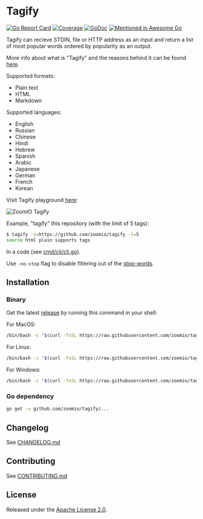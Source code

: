 # Tagify

[![Go Report Card](https://goreportcard.com/badge/github.com/zoomio/tagify)](https://goreportcard.com/report/github.com/zoomio/tagify)
[![Coverage](https://codecov.io/gh/zoomio/tagify/branch/master/graph/badge.svg)](https://codecov.io/gh/zoomio/tagify)
[![GoDoc](https://godoc.org/github.com/zoomio/tagify?status.svg)](https://godoc.org/github.com/zoomio/tagify)
[![Mentioned in Awesome Go](https://awesome.re/mentioned-badge.svg)](https://github.com/avelino/awesome-go)

Tagify can recieve STDIN, file or HTTP address as an input and return a list of most popular words ordered by popularity as an output.

More info about what is "Tagify" and the reasons behind it can be found [here](https://zoomio.org/blog/post/tags_as_a_service-5712840111423488).

Supported formats:
- Plain text
- HTML
- Markdown

Supported languages:
- English
- Russian
- Chinese
- Hindi
- Hebrew
- Spanish
- Arabic
- Japanese
- German
- French
- Korean

Visit Tagify playground [here](https://www.zoomio.org/tagify):

![ZoomIO Tagify](https://storage.googleapis.com/www.zoomio.org/ZoomIO_tagify.png)

Example, "tagify" this repository (with the limit of 5 tags):
```bash
$ tagify -s=https://github.com/zoomio/tagify -l=5
source html plain supports tags
```

In a code (see [cmd/cli/cli.go](https://raw.githubusercontent.com/zoomio/tagify/master/cmd/cli/cli.go)).

Use `-no-stop` flag to disable filtering out of the [stop-words](https://github.com/zoomio/stopwords).

## Installation

### Binary

Get the latest [release](https://github.com/zoomio/tagify/releases/latest) by running this command in your shell:

For MacOS:
```bash
/bin/bash -c "$(curl -fsSL https://raw.githubusercontent.com/zoomio/tagify/master/_bin/install.sh)" darwin
```

For Linux:
```bash
/bin/bash -c "$(curl -fsSL https://raw.githubusercontent.com/zoomio/tagify/master/_bin/install.sh)" linux
```

For Windows:
```bash
/bin/bash -c "$(curl -fsSL https://raw.githubusercontent.com/zoomio/tagify/master/_bin/install.sh)" windows
```

### Go dependency

```bash
go get -u github.com/zoomio/tagify/...
```

## Changelog

See [CHANGELOG.md](https://raw.githubusercontent.com/zoomio/tagify/master/CHANGELOG.md)

## Contributing

See [CONTRIBUTING.md](https://raw.githubusercontent.com/zoomio/tagify/master/CONTRIBUTING.md)

## License

Released under the [Apache License 2.0](https://raw.githubusercontent.com/zoomio/tagify/master/LICENSE).

